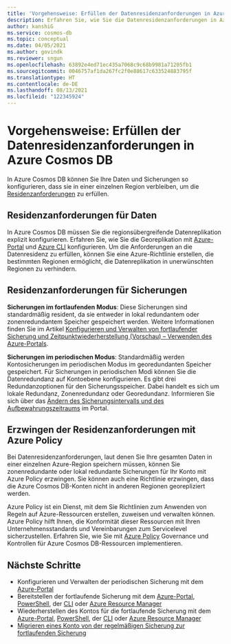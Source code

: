 ```yaml
---
title: 'Vorgehensweise: Erfüllen der Datenresidenzanforderungen in Azure Cosmos DB'
description: Erfahren Sie, wie Sie die Datenresidenzanforderungen in Azure Cosmos DB erfüllen, damit Ihre Daten und Sicherungen in einer einzelnen Region verbleiben.
author: kanshiG
ms.service: cosmos-db
ms.topic: conceptual
ms.date: 04/05/2021
ms.author: govindk
ms.reviewer: sngun
ms.openlocfilehash: 63892e4ed71ec435a7068c9c68b9981a71205fb1
ms.sourcegitcommit: 0046757af1da267fc2f0e88617c633524883795f
ms.translationtype: HT
ms.contentlocale: de-DE
ms.lasthandoff: 08/13/2021
ms.locfileid: "122345924"
---
```

# <a name="how-to-meet-data-residency-requirements-in-azure-cosmos-db"></a>Vorgehensweise: Erfüllen der Datenresidenzanforderungen in Azure Cosmos DB

In Azure Cosmos DB können Sie Ihre Daten und Sicherungen so konfigurieren, dass sie in einer einzelnen Region verbleiben, um die [Residenzanforderungen](https://azure.microsoft.com/global-infrastructure/data-residency/) zu erfüllen.

## <a name="residency-requirements-for-data"></a>Residenzanforderungen für Daten

In Azure Cosmos DB müssen Sie die regionsübergreifende Datenreplikation explizit konfigurieren. Erfahren Sie, wie Sie die Georeplikation mit [Azure-Portal](how-to-manage-database-account.md#addremove-regions-from-your-database-account) und [Azure CLI](scripts/cli/common/regions.md) konfigurieren. Um die Anforderungen an die Datenresidenz zu erfüllen, können Sie eine Azure-Richtlinie erstellen, die bestimmten Regionen ermöglicht, die Datenreplikation in unerwünschten Regionen zu verhindern.

## <a name="residency-requirements-for-backups"></a>Residenzanforderungen für Sicherungen

**Sicherungen im fortlaufenden Modus**: Diese Sicherungen sind standardmäßig resident, da sie entweder in lokal redundantem oder zonenredundantem Speicher gespeichert werden. Weitere Informationen finden Sie im Artikel [Konfigurieren und Verwalten von fortlaufender Sicherung und Zeitpunktwiederherstellung (Vorschau) – Verwenden des Azure-Portals](provision-account-continuous-backup.md).

**Sicherungen im periodischen Modus**: Standardmäßig werden Kontosicherungen im periodischen Modus im georedundanten Speicher gespeichert. Für Sicherungen in periodischen Modi können Sie die Datenredundanz auf Kontoebene konfigurieren. Es gibt drei Redundanzoptionen für den Sicherungsspeicher. Dabei handelt es sich um lokale Redundanz, Zonenredundanz oder Georedundanz. Informieren Sie sich über das [Ändern des Sicherungsintervalls und des Aufbewahrungszeitraums](configure-periodic-backup-restore.md#configure-backup-interval-retention) im Portal.

## <a name="use-azure-policy-to-enforce-the-residency-requirements"></a>Erzwingen der Residenzanforderungen mit Azure Policy

Bei Datenresidenzanforderungen, laut denen Sie Ihre gesamten Daten in einer einzelnen Azure-Region speichern müssen, können Sie zonenredundante oder lokal redundante Sicherungen für Ihr Konto mit Azure Policy erzwingen.  Sie können auch eine Richtlinie erzwingen, dass die Azure Cosmos DB-Konten nicht in anderen Regionen georepliziert werden.

Azure Policy ist ein Dienst, mit dem Sie Richtlinien zum Anwenden von Regeln auf Azure-Ressourcen erstellen, zuweisen und verwalten können. Azure Policy hilft Ihnen, die Konformität dieser Ressourcen mit Ihren Unternehmensstandards und Vereinbarungen zum Servicelevel sicherzustellen. Erfahren Sie, wie Sie mit [Azure Policy](policy.md) Governance und Kontrollen für Azure Cosmos DB-Ressourcen implementieren.

## <a name="next-steps"></a>Nächste Schritte

* Konfigurieren und Verwalten der periodischen Sicherung mit dem [Azure-Portal](configure-periodic-backup-restore.md)
* Bereitstellen der fortlaufende Sicherung mit dem [Azure-Portal](provision-account-continuous-backup.md#provision-portal), [PowerShell](provision-account-continuous-backup.md#provision-powershell), der [CLI](provision-account-continuous-backup.md#provision-cli) oder [Azure Resource Manager](provision-account-continuous-backup.md#provision-arm-template)
* Wiederherstellen des Kontos für die fortlaufende Sicherung mit dem [Azure-Portal](restore-account-continuous-backup.md#restore-account-portal), [PowerShell](restore-account-continuous-backup.md#restore-account-powershell), der [CLI](restore-account-continuous-backup.md#restore-account-cli) oder [Azure Resource Manager](restore-account-continuous-backup.md#restore-arm-template)
* [Migrieren eines Konto von der regelmäßigen Sicherung zur fortlaufenden Sicherung](migrate-continuous-backup.md)

